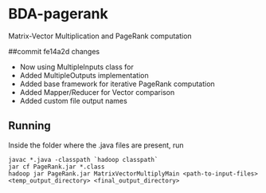 # BDA-pagerank
Matrix-Vector Multiplication and PageRank computation

##commit fe14a2d changes
- Now using MultipleInputs  class for
- Added MultipleOutputs implementation
- Added base framework for iterative PageRank computation
- Added Mapper/Reducer for Vector comparison
- Added custom file output names

## Running
Inside the folder where the .java files are present, run
```
javac *.java -classpath `hadoop classpath`
jar cf PageRank.jar *.class 
hadoop jar PageRank.jar MatrixVectorMultiplyMain <path-to-input-files> <temp_output_directory> <final_output_directory>
```
